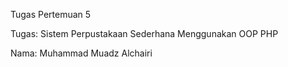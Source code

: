 Tugas Pertemuan 5

Tugas: Sistem Perpustakaan Sederhana Menggunakan OOP PHP

Nama: Muhammad Muadz Alchairi
